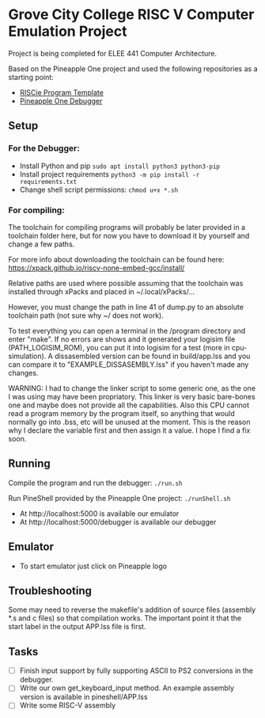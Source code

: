 # Grove City College RISC V Computer Emulation Project
Project is being completed for ELEE 441 Computer Architecture.

Based on the Pineapple One project and used the following repositories as a starting point:
- [RISCie Program Template](https://github.com/32b-ttl-cpu/software)
- [Pineapple One Debugger](https://github.com/pineapple-one/debugger)

## Setup
### For the Debugger:

- Install Python and pip ```sudo apt install python3 python3-pip```
- Install project requirements ```python3 -m pip install -r requirements.txt```
- Change shell script permissions: ```chmod u+x *.sh```

### For compiling:
The toolchain for compiling programs will probably be later provided in a toolchain folder here, but for now you have to download it by yourself and change a few paths.

For more info about downloading the toolchain can be found here:
https://xpack.github.io/riscv-none-embed-gcc/install/


Relative paths are used where possible assuming that the toolchain was installed through xPacks and placed in ~/.local/xPacks/...

However, you must change the path in line 41 of dump.py to an absolute toolchain path 
(not sure why ~/ does not work).

To test everything you can open a terminal in the /program directory and enter "make". If no errors are shows and it generated your logisim file (PATH_LOGISIM_ROM), you can put it into logisim for a test (more in cpu-simulation). A dissasembled version can be found in build/app.lss and you can compare it to "EXAMPLE_DISSASEMBLY.lss" if you haven't made any changes.


WARNING:
I had to change the linker script to some generic one, as the one I was using may have been propriatory. This linker is very basic bare-bones one and maybe does not provide all the capabilities.
Also this CPU cannot read a program memory by the program itself, so anything that would normally go into .bss, etc will be unused at the moment. This is the reason why I declare the variable first and then assign it a value. I hope I find a fix soon.


## Running

Compile the program and run the debugger: ```./run.sh```

Run PineShell provided by the Pineapple One project: ```./runShell.sh```

  - At http://localhost:5000 is available our emulator
  - At http://localhost:5000/debugger is available our debugger
  
## Emulator

- To start emulator just click on Pineapple logo

## Troubleshooting
Some may need to reverse the makefile's addition of source files (assembly *.s and c files) so that compilation works. The important point it that the start label in the output APP.lss file is first.

## Tasks

- [ ] Finish input support by fully supporting ASCII to PS2 conversions in the debugger.
- [ ] Write our own get_keyboard_input method. An example assembly version is available in pineshell/APP.lss
- [ ] Write some RISC-V assembly
